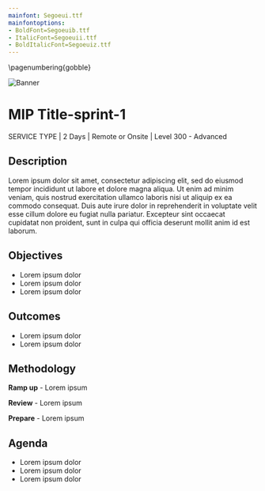 ```yaml
---
mainfont: Segoeui.ttf
mainfontoptions:
- BoldFont=Segoeuib.ttf
- ItalicFont=Segoeuii.ttf
- BoldItalicFont=Segoeuiz.ttf
---
```

\pagenumbering{gobble}

![](_images/DatasheetBannerImage.png "Banner")

# MIP Title-sprint-1

SERVICE TYPE | 2 Days | Remote or Onsite | Level 300 - Advanced

## Description

Lorem ipsum dolor sit amet, consectetur adipiscing elit, sed do eiusmod tempor incididunt ut labore et dolore magna aliqua. Ut enim ad minim veniam, quis nostrud exercitation ullamco laboris nisi ut aliquip ex ea commodo consequat. Duis aute irure dolor in reprehenderit in voluptate velit esse cillum dolore eu fugiat nulla pariatur. Excepteur sint occaecat cupidatat non proident, sunt in culpa qui officia deserunt mollit anim id est laborum.



## Objectives
- Lorem ipsum dolor
- Lorem ipsum dolor
- Lorem ipsum dolor

## Outcomes
- Lorem ipsum dolor
- Lorem ipsum dolor

## Methodology

**Ramp up** - Lorem ipsum 

**Review** - Lorem ipsum 

**Prepare** - Lorem ipsum 

## Agenda
- Lorem ipsum dolor
- Lorem ipsum dolor
- Lorem ipsum dolor
